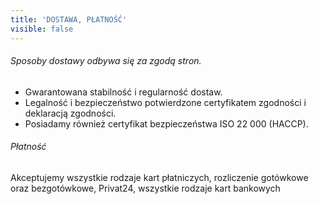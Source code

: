 ```yaml
---
title: 'DOSTAWA, PŁATNOŚĆ'
visible: false
---
```


###### Sposoby dostawy odbywa się za zgodą stron. 

* Gwarantowana stabilność i regularność dostaw. 
* Legalność i bezpieczeństwo potwierdzone certyfikatem zgodności i deklaracją zgodności.
* Posiadamy również certyfikat bezpieczeństwa ISO 22 000 (HACCP).

###### Płatność

Akceptujemy wszystkie rodzaje kart płatniczych, rozliczenie gotówkowe oraz bezgotówkowe, Privat24, wszystkie rodzaje kart bankowych